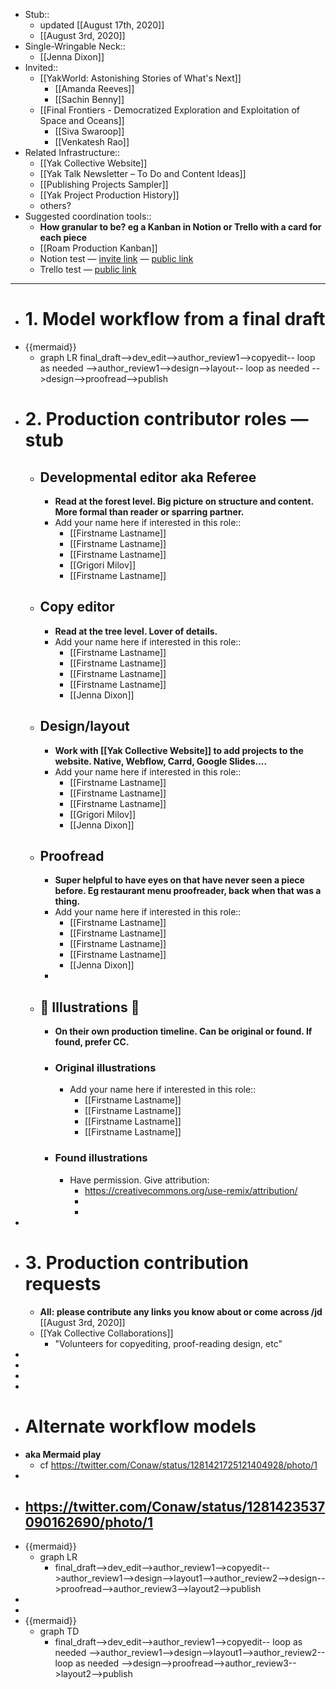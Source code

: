 - Stub::
    - updated [[August 17th, 2020]]
    - [[August 3rd, 2020]]
- Single-Wringable Neck::
    - [[Jenna Dixon]]
- Invited::
    - [[YakWorld: Astonishing Stories of What's Next]]
        - [[Amanda Reeves]]
        - [[Sachin Benny]]
    - [[Final Frontiers - Democratized Exploration and Exploitation of Space and Oceans]] 
        - [[Siva Swaroop]]
        - [[Venkatesh Rao]]
- Related Infrastructure::
    - [[Yak Collective Website]]
    - [[Yak Talk Newsletter – To Do and Content Ideas]]
    - [[Publishing Projects Sampler]]
    - [[Yak Project Production History]]
    - others?
- Suggested coordination tools::
    - __How granular to be? eg a Kanban in Notion or Trello with a card for each piece__
    - [[Roam Production Kanban]]
    - Notion test — [invite link](https://www.notion.so/invite/c58785e67336468df996a71942d153005c95d02b) — [public link](https://www.notion.so/41ff3b37d55c4cfbaddaed83ad16b9d6?v=046dfa62ab774f688c03b1a246516036)
    - Trello test — [public link](https://trello.com/b/ewxc9qCV/project-production-kanban)
- ----------------------------------------------------------------------------
- # 1. Model workflow from a final draft
- {{mermaid}}
    - graph LR
    final_draft-->dev_edit-->author_review1-->copyedit-- loop as needed -->author_review1-->design-->layout-- loop as needed -->design-->proofread-->publish
- # 2. Production contributor roles — stub
    - ## Developmental editor aka Referee
        - __Read at the forest level. Big picture on structure and content. 
More formal than reader or sparring partner.__
        - Add your name here if interested in this role::
            - [[Firstname Lastname]]
            - [[Firstname Lastname]]
            - [[Firstname Lastname]]
            - [[Grigori Milov]]
            - [[Firstname Lastname]]
    - ## Copy editor
        - __Read at the tree level. Lover of details.__
        - Add your name here if interested in this role::
            - [[Firstname Lastname]]
            - [[Firstname Lastname]]
            - [[Firstname Lastname]]
            - [[Firstname Lastname]]
            - [[Jenna Dixon]]
    - ## Design/layout
        - __Work with [[Yak Collective Website]] to add projects to the website. 
Native, Webflow, Carrd, Google Slides....__
        - Add your name here if interested in this role::
            - [[Firstname Lastname]]
            - [[Firstname Lastname]]
            - [[Firstname Lastname]]
            - [[Grigori Milov]]
            - [[Jenna Dixon]]
    - ## Proofread
        - __Super helpful to have eyes on that have never seen a piece before. 
Eg restaurant menu proofreader, back when that was a thing.__
        - Add your name here if interested in this role::
            - [[Firstname Lastname]]
            - [[Firstname Lastname]]
            - [[Firstname Lastname]]
            - [[Firstname Lastname]]
            - [[Jenna Dixon]]
        - 
    - ## 🎨 Illustrations 🎨
        - __On their own production timeline. Can be original or found. If found, prefer CC.__
        - ### Original illustrations
            - Add your name here if interested in this role::
                - [[Firstname Lastname]]
                - [[Firstname Lastname]]
                - [[Firstname Lastname]]
                - [[Firstname Lastname]]
        - ###  Found illustrations
            - Have permission. Give attribution:
                - https://creativecommons.org/use-remix/attribution/
                - 
                - 
- 
- # 3. Production contribution requests
    - __All: please contribute any links you know about or come across /jd__ [[August 3rd, 2020]]  
    - [[Yak Collective Collaborations]]
        - "Volunteers for copyediting, proof-reading design, etc"
- 
- 
- 
- 
- # Alternate workflow models
- __aka Mermaid play__
    - cf https://twitter.com/Conaw/status/1281421725121404928/photo/1
- 
- https://twitter.com/Conaw/status/1281423537090162690/photo/1
    - 
- {{mermaid}}
    - graph LR
        - final_draft-->dev_edit-->author_review1-->copyedit-->author_review1-->design-->layout1-->author_review2-->design-->proofread-->author_review3-->layout2-->publish
- 
- 
- {{mermaid}}
    - graph TD
        - final_draft-->dev_edit-->author_review1-->copyedit-- loop as needed -->author_review1-->design-->layout1-->author_review2-- loop as needed -->design-->proofread-->author_review3-->layout2-->publish
